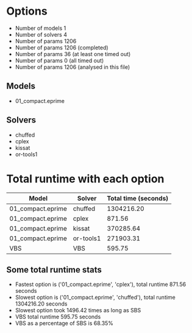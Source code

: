 

# Options


- Number of models         1
- Number of solvers        4
- Number of params      1206
- Number of params      1206 (completed)
- Number of params        36 (at least one timed out)
- Number of params         0 (all timed out)
- Number of params      1206 (analysed in this file)


## Models


 - 01_compact.eprime


## Solvers


 - chuffed
 - cplex
 - kissat
 - or-tools1


# Total runtime with each option


 | Model | Solver | Total time (seconds) | 
 | -- | -- | -- | 
 | 01_compact.eprime | chuffed | 1304216.20 | 
 | 01_compact.eprime | cplex | 871.56 | 
 | 01_compact.eprime | kissat | 370285.64 | 
 | 01_compact.eprime | or-tools1 | 271903.31 | 
 | VBS | VBS | 595.75 | 


## Some total runtime stats


 - Fastest option is ('01_compact.eprime', 'cplex'), total runtime 871.56 seconds
 - Slowest option is ('01_compact.eprime', 'chuffed'), total runtime 1304216.20 seconds
 - Slowest option took 1496.42 times as long as SBS
 - VBS total runtime 595.75 seconds
 - VBS as a percentage of SBS is 68.35%
